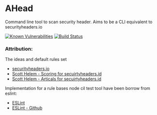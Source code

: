# AHead
Command line tool to scan security header. Aims to be a CLI equivalent to securityheaders.io

[![Known Vulnerabilities](https://snyk.io/test/github/andigital/ahead/badge.svg?targetFile=package.json)](https://snyk.io/test/github/andigital/ahead?targetFile=package.json)
[![Build Status](https://travis-ci.org/ANDigital/ahead.svg?branch=master)](https://travis-ci.org/ANDigital/ahead)


### Attribution:
The ideas and default rules set
 * [securityheaders.io](https://securityheaders.io/)
 * [Scott Helem - Scoring for secuirtyheaders.id](https://scotthelme.co.uk/scoring-transparency-on-securityheaders-io/)
 * [Scott Helem - Articals for secuirtyheaders.id](https://scotthelme.co.uk/tag/securityheaders-io/)
 
 Implementation for a rule bases node cil test tool have been borrow from eslint:
 * [ESLint](https://eslint.org/)
 * [ESLint - Github](https://github.com/eslint/eslint)